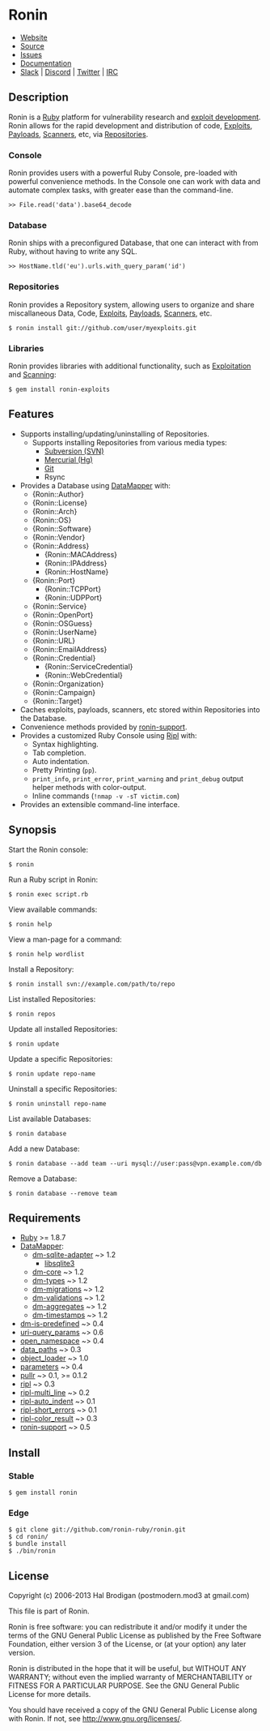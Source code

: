 # Ronin

* [Website](https://ronin-rb.dev)
* [Source](https://github.com/ronin-ruby/ronin)
* [Issues](https://github.com/ronin-ruby/ronin/issues)
* [Documentation](https://ronin-rb.github.com/docs/ronin/frames)
* [Slack](https://ronin-rb.slack.com) |
  [Discord](https://discord.gg/F5Ap9B2N) |
  [Twitter](https://twitter.com/ronin_rb) |
  [IRC](http://ronin-rb.dev/irc/)

## Description

Ronin is a [Ruby] platform for vulnerability research and [exploit development].
Ronin allows for the rapid development and distribution of code,
[Exploits][example-exploit], [Payloads][example-payload],
[Scanners][example-scanner], etc, via [Repositories].

### Console

Ronin provides users with a powerful Ruby Console, pre-loaded with powerful
convenience methods. In the Console one can work with data and automate
complex tasks, with greater ease than the command-line.

    >> File.read('data').base64_decode

### Database

Ronin ships with a preconfigured Database, that one can interact with from Ruby,
without having to write any SQL.

    >> HostName.tld('eu').urls.with_query_param('id')

### Repositories

Ronin provides a Repository system, allowing users to organize and share
miscallaneous Data, Code, [Exploits][example-exploit],
[Payloads][example-payload], [Scanners][example-scanner], etc.

    $ ronin install git://github.com/user/myexploits.git

### Libraries

Ronin provides libraries with additional functionality, such as
[Exploitation][ronin-exploits] and [Scanning][ronin-scanners]:

    $ gem install ronin-exploits

## Features

* Supports installing/updating/uninstalling of Repositories.
  * Supports installing Repositories from various media types:
    * [Subversion (SVN)][svn]
    * [Mercurial (Hg)][hg]
    * [Git][git]
    * Rsync
* Provides a Database using [DataMapper] with:
  * {Ronin::Author}
  * {Ronin::License}
  * {Ronin::Arch}
  * {Ronin::OS}
  * {Ronin::Software}
  * {Ronin::Vendor}
  * {Ronin::Address}
    * {Ronin::MACAddress}
    * {Ronin::IPAddress}
    * {Ronin::HostName}
  * {Ronin::Port}
    * {Ronin::TCPPort}
    * {Ronin::UDPPort}
  * {Ronin::Service}
  * {Ronin::OpenPort}
  * {Ronin::OSGuess}
  * {Ronin::UserName}
  * {Ronin::URL}
  * {Ronin::EmailAddress}
  * {Ronin::Credential}
    * {Ronin::ServiceCredential}
    * {Ronin::WebCredential}
  * {Ronin::Organization}
  * {Ronin::Campaign}
  * {Ronin::Target}
* Caches exploits, payloads, scanners, etc stored within Repositories
  into the Database.
* Convenience methods provided by [ronin-support].
* Provides a customized Ruby Console using [Ripl][ripl] with:
  * Syntax highlighting.
  * Tab completion.
  * Auto indentation.
  * Pretty Printing (`pp`).
  * `print_info`, `print_error`, `print_warning` and `print_debug`
    output helper methods with color-output.
  * Inline commands (`!nmap -v -sT victim.com`)
* Provides an extensible command-line interface.

## Synopsis

Start the Ronin console:

    $ ronin

Run a Ruby script in Ronin:

    $ ronin exec script.rb

View available commands:

    $ ronin help

View a man-page for a command:

    $ ronin help wordlist

Install a Repository:

    $ ronin install svn://example.com/path/to/repo

List installed Repositories:

    $ ronin repos

Update all installed Repositories:

    $ ronin update

Update a specific Repositories:

    $ ronin update repo-name

Uninstall a specific Repositories:

    $ ronin uninstall repo-name

List available Databases:

    $ ronin database

Add a new Database:

    $ ronin database --add team --uri mysql://user:pass@vpn.example.com/db

Remove a Database:

    $ ronin database --remove team

## Requirements

* [Ruby] >= 1.8.7
* [DataMapper]:
  * [dm-sqlite-adapter] ~> 1.2
    * [libsqlite3]
  * [dm-core] ~> 1.2
  * [dm-types] ~> 1.2
  * [dm-migrations] ~> 1.2
  * [dm-validations] ~> 1.2
  * [dm-aggregates] ~> 1.2
  * [dm-timestamps] ~> 1.2
* [dm-is-predefined] ~> 0.4
* [uri-query_params] ~> 0.6
* [open_namespace] ~> 0.4
* [data_paths] ~> 0.3
* [object_loader] ~> 1.0
* [parameters] ~> 0.4
* [pullr] ~> 0.1, >= 0.1.2
* [ripl] ~> 0.3
* [ripl-multi_line] ~> 0.2
* [ripl-auto_indent] ~> 0.1
* [ripl-short_errors] ~> 0.1
* [ripl-color_result] ~> 0.3
* [ronin-support] ~> 0.5

## Install

### Stable

    $ gem install ronin

### Edge

    $ git clone git://github.com/ronin-ruby/ronin.git
    $ cd ronin/
    $ bundle install
    $ ./bin/ronin

## License

Copyright (c) 2006-2013 Hal Brodigan (postmodern.mod3 at gmail.com)

This file is part of Ronin.

Ronin is free software: you can redistribute it and/or modify
it under the terms of the GNU General Public License as published by
the Free Software Foundation, either version 3 of the License, or
(at your option) any later version.

Ronin is distributed in the hope that it will be useful,
but WITHOUT ANY WARRANTY; without even the implied warranty of
MERCHANTABILITY or FITNESS FOR A PARTICULAR PURPOSE.  See the
GNU General Public License for more details.

You should have received a copy of the GNU General Public License
along with Ronin.  If not, see <http://www.gnu.org/licenses/>.

[Ruby]: http://www.ruby-lang.org
[exploit development]: http://www.exploit-db.com
[example-exploit]: https://github.com/postmodern/postmodern/blob/master/scripts/exploits/http/oracle/dav_bypass.rb
[example-payload]: https://gist.github.com/1403961
[example-scanner]: https://github.com/postmodern/postmodern/blob/master/scripts/scanners/oracle_dad_scanner.rb
[Repositories]: https://github.com/postmodern/postmodern

[ronin-support]: https://github.com/ronin-ruby/ronin-support#readme
[ronin-exploits]: https://github.com/ronin-ruby/ronin-exploits#readme
[ronin-scanners]: https://github.com/ronin-ruby/ronin-scanners#readme

[svn]: http://subversion.tigris.org/
[hg]: http://mercurial.selenic.com/
[git]: http://git-scm.com/

[DataMapper]: http://datamapper.org
[dm-sqlite-adapter]: https://github.com/datamapper/dm-sqlite-adapter#readme
[libsqlite3]: http://sqlite.org/
[dm-core]: https://github.com/datamapper/dm-core#readme
[dm-types]: https://github.com/datamapper/dm-types#readme
[dm-migrations]: https://github.com/datamapper/dm-migrations#readme
[dm-validations]: https://github.com/datamapper/dm-validations#readme
[dm-aggregates]: https://github.com/datamapper/dm-aggregates#readme
[dm-timestamps]: https://github.com/datamapper/dm-timestamps#readme
[dm-is-predefined]: https://github.com/postmodern/dm-is-predefined#readme
[uri-query_params]: https://github.com/postmodern/uri-query_params#readme
[open_namespace]: https://github.com/postmodern/open_namespace#readme
[data_paths]: https://github.com/postmodern/data_paths#readme
[object_loader]: https://github.com/postmodern/object_loader#readme
[parameters]: https://github.com/postmodern/parameters#readme
[pullr]: https://github.com/postmodern/pullr#readme
[ripl]: https://github.com/cldwalker/ripl#readme
[ripl-multi_line]: https://github.com/janlelis/ripl-multi_line#readme
[ripl-auto_indent]: https://github.com/janlelis/ripl-auto_indent#readme
[ripl-short_errors]: https://rubygems.org/gems/ripl-short_errors
[ripl-color_result]: https://github.com/janlelis/ripl-color_result#readme
[ronin-support]: https://github.com/ronin-ruby/ronin-support#readme
